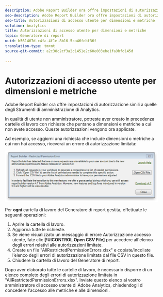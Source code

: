 ```yaml
---
description: Adobe Report Builder ora offre impostazioni di autorizzazione simili a quelle degli Strumenti di amministrazione di Analytics.
seo-description: Adobe Report Builder ora offre impostazioni di autorizzazione simili a quelle degli Strumenti di amministrazione di Analytics.
seo-title: Autorizzazioni di accesso utente per dimensioni e metriche
solution: Analytics
title: Autorizzazioni di accesso utente per dimensioni e metriche
topic: Generatore di report
uuid: b561407d-c4fa-4f1e-8b16-5ca46fcbf36f
translation-type: tm+mt
source-git-commit: a2c38c2cf3a2c1451e2c60e003ebe1fa9bfd145d

---
```



# Autorizzazioni di accesso utente per dimensioni e metriche

Adobe Report Builder ora offre impostazioni di autorizzazione simili a quelle degli Strumenti di amministrazione di Analytics.

In qualità di utente non amministratore, potreste aver creato in precedenza cartelle di lavoro con richieste che puntano a dimensioni e metriche a cui non avete accesso. Queste autorizzazioni vengono ora applicate.

Ad esempio, se aggiorni una richiesta che include dimensioni o metriche a cui non hai accesso, riceverai un errore di autorizzazione limitata:

![](assets/arb_restrc_perm.png)

Per **ogni** cartella di lavoro del Generatore di report gestita, effettuate le seguenti operazioni:

1. Aprire la cartella di lavoro.
1. Aggiorna tutte le richieste.
1. Se viene visualizzato un messaggio di errore Autorizzazione accesso utente, fate clic **[!UICONTROL Open CSV File]** per accedere all'elenco degli errori relativi alle autorizzazioni limitate.
1. Create un file "AllRestrictedPermissionErrors.xlsx" e copiate/incollate l’elenco degli errori di autorizzazione limitata dal file CSV in questo file.
1. Chiudere la cartella di lavoro del Generatore di report.

Dopo aver elaborato tutte le cartelle di lavoro, è necessario disporre di un elenco completo degli errori di autorizzazione limitata in "AllRestrictedPermissionErrors.xlsx". Inviate questo elenco al vostro amministratore di accesso utente di Adobe Analytics, chiedendogli di concedere l'accesso alle metriche e alle dimensioni.
